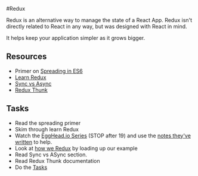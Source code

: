 #Redux

Redux is an alternative way to manage the state of a React App. Redux isn't directly related to React in any way, but was designed with React in mind.

It helps keep your application simpler as it grows bigger.

## Resources

* Primer on [Spreading in ES6](../../resources/spreading.js)
* [Learn Redux](https://github.com/dwyl/learn-redux)
* [Sync vs Async](https://github.com/z-dev/hacker-how-content/blob/master/content/web-developer/resources/terminology.md#synchronous--a-synchronous-sync--async)
* [Redux Thunk](https://github.com/gaearon/redux-thunk)

## Tasks

* Read the spreading primer
* Skim through learn Redux
* Watch the [EggHead.io Series](https://egghead.io/series/getting-started-with-redux) (STOP after 19) and use the [notes they've written](https://github.com/dwyl/learn-redux/blob/master/egghead.io_video_tutorial_notes.md) to help.
* Look at [how we Redux](https://github.com/z-dev/react-seed/blob/master/src/containers/todoList/index.js) by loading up our example
* Read Sync vs ASync section.
* Read Redux Thunk documentation
* Do the [Tasks](../..//tasks/redux.md)
